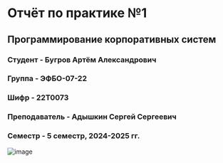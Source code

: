 # Отчёт по практике №1

## Программирование корпоративных систем

### Студент - **Бугров Артём Александрович**

### Группа - **ЭФБО-07-22**

### Шифр - **22Т0073**

### Преподаватель - **Адышкин Сергей Сергеевич**

### Семестр - 5 семестр, 2024-2025 гг.

![image](https://github.com/user-attachments/assets/66cfd8f3-ed0d-47d8-bdd2-97a7e680065a)


